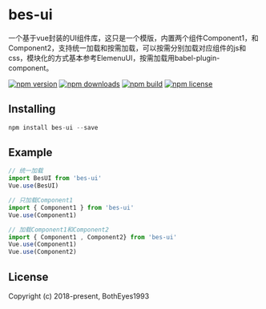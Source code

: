 # bes-ui
一个基于vue封装的UI组件库，这只是一个模版，内置两个组件Component1，和Component2，支持统一加载和按需加载，可以按需分别加载对应组件的js和css，模块化的方式基本参考ElemenuUI，按需加载用babel-plugin-component。

 [![npm version](https://img.shields.io/npm/v/bes-ui.svg?style=flat-square)](https://www.npmjs.com/package/bes-ui)
 [![npm downloads](https://img.shields.io/npm/dm/bes-ui.svg?style=flat-square)](https://npm-stat.com/charts.html?package=bes-ui)
[![npm build](https://travis-ci.org/xuliangzhan/xe-clipboard.svg?branch=master)](https://travis-ci.org/xuliangzhan/xe-clipboard)
[![npm license](https://img.shields.io/github/license/mashape/apistatus.svg)](https://github.com/BothEyes1993/bes-ui/blob/master/LICENSE)


## Installing

```JavaScript
npm install bes-ui --save
```

## Example

```JavaScript
// 统一加载
import BesUI from 'bes-ui'
Vue.use(BesUI)

// 只加载Component1
import { Component1 } from 'bes-ui'
Vue.use(Component1)

// 加载Component1和Component2
import { Component1 , Component2} from 'bes-ui'
Vue.use(Component1)
Vue.use(Component2)
```

## License

Copyright (c) 2018-present, BothEyes1993
